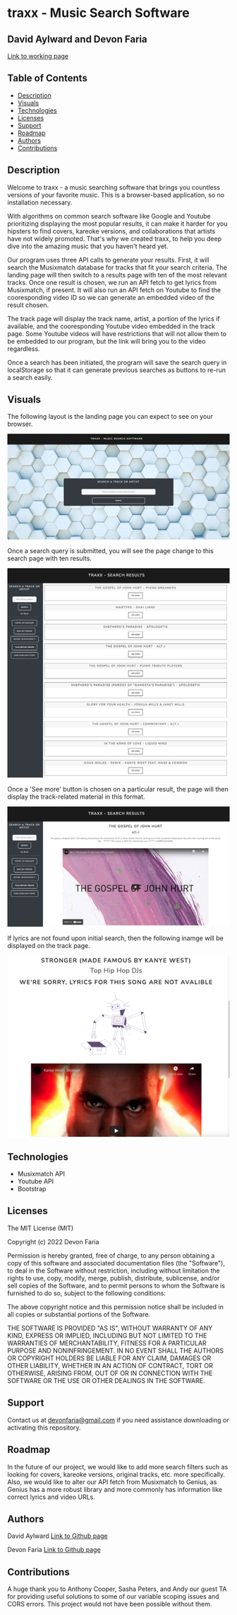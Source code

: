 # traxx - Music Search Software

## David Aylward and Devon Faria

[Link to working page](https://devonfaria.github.io/traxx/)

## Table of Contents

* [Description](#description)
* [Visuals](#visuals)
* [Technologies](#technologies)
* [Licenses](#licenses)
* [Support](#support)
* [Roadmap](#roadmap)
* [Authors](#authors)
* [Contributions](#contributions)

## Description

Welcome to traxx - a music searching software that brings you countless versions of your favorite music. This is a browser-based application, so no installation necessary.

With algorithms on common search software like Google and Youtube prioritizing displaying the most popular results, it can make it harder for you hipsters to find covers, kareoke versions, and collaborations that artists have not widely promoted. That's why we created traxx, to help you deep dive into the amazing music that you haven't heard yet.

Our program uses three API calls to generate your results. First, it will search the Musixmatch database for tracks that fit your search criteria. The landing page will then switch to a results page with ten of the most relevant tracks. Once one result is chosen, we run an API fetch to get lyrics from Musixmatch, if present. It will also run an API fetch on Youtube to find the cooresponding video ID so we can generate an embedded video of the result chosen. 

The track page will display the track name, artist, a portion of the lyrics if available, and the cooresponding Youtube video embedded in the track page. Some Youtube videos will have restrictions that will not allow them to be embedded to our program, but the link will bring you to the video regardless.

Once a search has been initiated, the program will save the search query in localStorage so that it can generate previous searches as buttons to re-run a search easily.

## Visuals

The following layout is the landing page you can expect to see on your browser.

![main page of traxx](./assets/images/Traxx-Main.png)

Once a search query is submitted, you will see the page change to this search page with ten results.

![search page of traxx](./assets/images/Traxx-searchpage.png)

Once a 'See more' button is chosen on a particular result, the page will then display the track-related material in this format. 

![track page of traxx](./assets/images/Traxx-trackpage.png)

If lyrics are not found upon initial search, then the following inamge will be displayed on the track page.  

![no lyrics error on search](./assets/images/Traxx_error.png)

## Technologies

* Musixmatch API
* Youtube API
* Bootstrap

## Licenses

The MIT License (MIT)

Copyright (c) 2022 Devon Faria

Permission is hereby granted, free of charge, to any person obtaining a copy of this software and associated documentation files (the "Software"), to deal in the Software without restriction, including without limitation the rights to use, copy, modify, merge, publish, distribute, sublicense, and/or sell copies of the Software, and to permit persons to whom the Software is furnished to do so, subject to the following conditions:

The above copyright notice and this permission notice shall be included in all copies or substantial portions of the Software.

THE SOFTWARE IS PROVIDED "AS IS", WITHOUT WARRANTY OF ANY KIND, EXPRESS OR IMPLIED, INCLUDING BUT NOT LIMITED TO THE WARRANTIES OF MERCHANTABILITY, FITNESS FOR A PARTICULAR PURPOSE AND NONINFRINGEMENT. IN NO EVENT SHALL THE AUTHORS OR COPYRIGHT HOLDERS BE LIABLE FOR ANY CLAIM, DAMAGES OR OTHER LIABILITY, WHETHER IN AN ACTION OF CONTRACT, TORT OR OTHERWISE, ARISING FROM, OUT OF OR IN CONNECTION WITH THE SOFTWARE OR THE USE OR OTHER DEALINGS IN THE SOFTWARE.

## Support

Contact us at devonfaria@gmail.com if you need assistance downloading or activating this repository.

## Roadmap

In the future of our project, we would like to add more search filters such as looking for covers, kareoke versions, original tracks, etc. more specifically. Also, we would like to alter our API fetch from Musixmatch to Genius, as Genius has a more robust library and more commonly has information like correct lyrics and video URLs.

## Authors

David Aylward
[Link to Github page](https://github.com/DavidAyl)

Devon Faria
[Link to Github page](https://github.com/devonfaria)

## Contributions

A huge thank you to Anthony Cooper, Sasha Peters, and Andy our guest TA for providing useful solutions to some of our variable scoping issues and CORS errors. This project would not have been possible without them. 